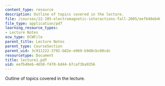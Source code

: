 ```yaml
---
content_type: resource
description: Outline of topics covered in the lecture.
file: /courses/22-105-electromagnetic-interactions-fall-2005/eefb40eb4650f470bd44b7caf3ba9356_lecture1.pdf
file_type: application/pdf
learning_resource_types:
- Lecture Notes
ocw_type: OCWFile
parent_title: Lecture Notes
parent_type: CourseSection
parent_uid: 3c911222-3792-b82e-e969-b9d8cbc00cdc
resourcetype: Document
title: lecture1.pdf
uid: eefb40eb-4650-f470-bd44-b7caf3ba9356
---
```

Outline of topics covered in the lecture.

